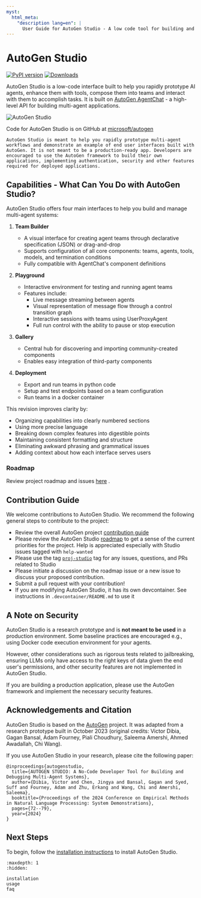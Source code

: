```yaml
---
myst:
  html_meta:
    "description lang=en": |
      User Guide for AutoGen Studio - A low code tool for building and debugging multi-agent systems
---
```


# AutoGen Studio

[![PyPI version](https://badge.fury.io/py/autogenstudio.svg)](https://badge.fury.io/py/autogenstudio)
[![Downloads](https://static.pepy.tech/badge/autogenstudio/week)](https://pepy.tech/project/autogenstudio)

AutoGen Studio is a low-code interface built to help you rapidly prototype AI agents, enhance them with tools, compose them into teams and interact with them to accomplish tasks. It is built on [AutoGen AgentChat](https://microsoft.github.io/autogen) - a high-level API for building multi-agent applications.

![AutoGen Studio](https://media.githubusercontent.com/media/microsoft/autogen/refs/heads/main/python/packages/autogen-studio/docs/ags_screen.png)

Code for AutoGen Studio is on GitHub at [microsoft/autogen](https://github.com/microsoft/autogen/tree/main/python/packages/autogen-studio)

```{caution}
AutoGen Studio is meant to help you rapidly prototype multi-agent workflows and demonstrate an example of end user interfaces built with AutoGen. It is not meant to be a production-ready app. Developers are encouraged to use the AutoGen framework to build their own applications, implementing authentication, security and other features required for deployed applications.
```

## Capabilities - What Can You Do with AutoGen Studio?

AutoGen Studio offers four main interfaces to help you build and manage multi-agent systems:

1. **Team Builder**

   - A visual interface for creating agent teams through declarative specification (JSON) or drag-and-drop
   - Supports configuration of all core components: teams, agents, tools, models, and termination conditions
   - Fully compatible with AgentChat's component definitions

2. **Playground**

   - Interactive environment for testing and running agent teams
   - Features include:
     - Live message streaming between agents
     - Visual representation of message flow through a control transition graph
     - Interactive sessions with teams using UserProxyAgent
     - Full run control with the ability to pause or stop execution

3. **Gallery**

   - Central hub for discovering and importing community-created components
   - Enables easy integration of third-party components

4. **Deployment**
   - Export and run teams in python code
   - Setup and test endpoints based on a team configuration
   - Run teams in a docker container

This revision improves clarity by:

- Organizing capabilities into clearly numbered sections
- Using more precise language
- Breaking down complex features into digestible points
- Maintaining consistent formatting and structure
- Eliminating awkward phrasing and grammatical issues
- Adding context about how each interface serves users

### Roadmap

Review project roadmap and issues [here](https://github.com/microsoft/autogen/issues/4006) .

## Contribution Guide

We welcome contributions to AutoGen Studio. We recommend the following general steps to contribute to the project:

- Review the overall AutoGen project [contribution guide](https://github.com/microsoft/autogen/blob/main/CONTRIBUTING.md)
- Please review the AutoGen Studio [roadmap](https://github.com/microsoft/autogen/issues/4006) to get a sense of the current priorities for the project. Help is appreciated especially with Studio issues tagged with `help-wanted`
- Please use the tag [`proj-studio`](https://github.com/microsoft/autogen/issues?q=is%3Aissue%20state%3Aopen%20label%3Aproj-studio) tag for any issues, questions, and PRs related to Studio
- Please initiate a discussion on the roadmap issue or a new issue to discuss your proposed contribution.
- Submit a pull request with your contribution!
- If you are modifying AutoGen Studio, it has its own devcontainer. See instructions in `.devcontainer/README.md` to use it

## A Note on Security

AutoGen Studio is a research prototype and is **not meant to be used** in a production environment. Some baseline practices are encouraged e.g., using Docker code execution environment for your agents.

However, other considerations such as rigorous tests related to jailbreaking, ensuring LLMs only have access to the right keys of data given the end user's permissions, and other security features are not implemented in AutoGen Studio.

If you are building a production application, please use the AutoGen framework and implement the necessary security features.

## Acknowledgements and Citation

AutoGen Studio is based on the [AutoGen](https://microsoft.github.io/autogen) project. It was adapted from a research prototype built in October 2023 (original credits: Victor Dibia, Gagan Bansal, Adam Fourney, Piali Choudhury, Saleema Amershi, Ahmed Awadallah, Chi Wang).

If you use AutoGen Studio in your research, please cite the following paper:

```
@inproceedings{autogenstudio,
  title={AUTOGEN STUDIO: A No-Code Developer Tool for Building and Debugging Multi-Agent Systems},
  author={Dibia, Victor and Chen, Jingya and Bansal, Gagan and Syed, Suff and Fourney, Adam and Zhu, Erkang and Wang, Chi and Amershi, Saleema},
  booktitle={Proceedings of the 2024 Conference on Empirical Methods in Natural Language Processing: System Demonstrations},
  pages={72--79},
  year={2024}
}
```

## Next Steps

To begin, follow the [installation instructions](installation.md) to install AutoGen Studio.

```{toctree}
:maxdepth: 1
:hidden:

installation
usage
faq
```
